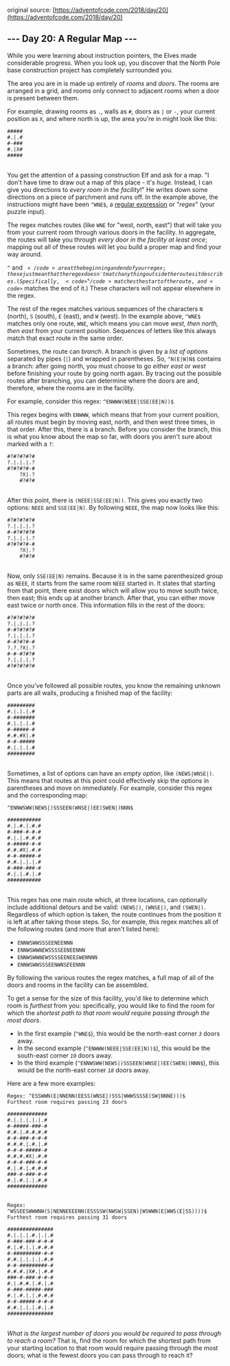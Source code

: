 original source: [https://adventofcode.com/2018/day/20](https://adventofcode.com/2018/day/20)
## --- Day 20: A Regular Map ---
While you were learning about instruction pointers, the Elves made considerable progress. When you look up, you discover that the North Pole base construction project has completely surrounded you.

The area you are in is made up entirely of <em>rooms</em> and <em>doors</em>. The rooms are arranged in a grid, and rooms only connect to adjacent rooms when a door is present between them.

For example, drawing rooms as <code>.</code>, walls as <code>#</code>, doors as <code>|</code> or <code>-</code>, your current position as <code>X</code>, and where north is up, the area you're in might look like this:

<pre>
<code>#####
#.|.#
#-###
#.|X#
#####
</code>
</pre>

You get the attention of a passing construction Elf and ask for a map. "I don't have time to draw out a map of this place - it's <em>huge</em>. Instead, I can give you directions to <em>every room in the facility</em>!" He writes down some directions on a piece of parchment and runs off. In the example above, the instructions might have been <code>^WNE$</code>, a [regular expression](https://en.wikipedia.org/wiki/Regular_expression) or "<em>regex</em>" (your puzzle input).

The regex matches routes (like <code>WNE</code> for "west, north, east") that will take you from your current room through various doors in the facility. In aggregate, the routes will take you through <em>every door in the facility at least once</em>; mapping out all of these routes will let you build a proper map and find your way around.

<code>^</code> and <code>$</code> are at the beginning and end of your regex; these just mean that the regex doesn't match anything outside the routes it describes. (Specifically, <code>^</code> matches the start of the route, and <code>$</code> matches the end of it.) These characters will not appear elsewhere in the regex.

The rest of the regex matches various sequences of the characters <code>N</code> (north), <code>S</code> (south), <code>E</code> (east), and <code>W</code> (west). In the example above, <code>^WNE$</code> matches only one route, <code>WNE</code>, which means you can move <em>west, then north, then east</em> from your current position. Sequences of letters like this always match that exact route in the same order.

Sometimes, the route can <em>branch</em>. A branch is given by a <em>list of options</em> separated by pipes (<code>|</code>) and wrapped in parentheses. So, <code>^N(E|W)N$</code> contains a branch: after going north, you must choose to go <em>either east or west</em> before finishing your route by going north again. By tracing out the possible routes after branching, you can determine where the doors are and, therefore, where the rooms are in the facility.

For example, consider this regex: <code>^ENWWW(NEEE|SSE(EE|N))$</code>

This regex begins with <code>ENWWW</code>, which means that from your current position, all routes must begin by moving east, north, and then west three times, in that order. After this, there is a branch.  Before you consider the branch, this is what you know about the map so far, with doors you aren't sure about marked with a <code>?</code>:

<pre>
<code>#?#?#?#?#
?.|.|.|.?
#?#?#?#-#
    ?X|.?
    #?#?#
</code>
</pre>

After this point, there is <code>(NEEE|SSE(EE|N))</code>. This gives you exactly two options: <code>NEEE</code> and <code>SSE(EE|N)</code>. By following <code>NEEE</code>, the map now looks like this:

<pre>
<code>#?#?#?#?#
?.|.|.|.?
#-#?#?#?#
?.|.|.|.?
#?#?#?#-#
    ?X|.?
    #?#?#
</code>
</pre>

Now, only <code>SSE(EE|N)</code> remains. Because it is in the same parenthesized group as <code>NEEE</code>, it starts from the same room <code>NEEE</code> started in. It states that starting from that point, there exist doors which will allow you to move south twice, then east; this ends up at another branch. After that, you can either move east twice or north once. This information fills in the rest of the doors:

<pre>
<code>#?#?#?#?#
?.|.|.|.?
#-#?#?#?#
?.|.|.|.?
#-#?#?#-#
?.?.?X|.?
#-#-#?#?#
?.|.|.|.?
#?#?#?#?#
</code>
</pre>

Once you've followed all possible routes, you know the remaining unknown parts are all walls, producing a finished map of the facility:

<pre>
<code>#########
#.|.|.|.#
#-#######
#.|.|.|.#
#-#####-#
#.#.#X|.#
#-#-#####
#.|.|.|.#
#########
</code>
</pre>

Sometimes, a list of options can have an <em>empty option</em>, like <code>(NEWS|WNSE|)</code>. This means that routes at this point could effectively skip the options in parentheses and move on immediately.  For example, consider this regex and the corresponding map:

<pre>
<code>^ENNWSWW(NEWS|)SSSEEN(WNSE|)EE(SWEN|)NNN$

###########
#.|.#.|.#.#
#-###-#-#-#
#.|.|.#.#.#
#-#####-#-#
#.#.#X|.#.#
#-#-#####-#
#.#.|.|.|.#
#-###-###-#
#.|.|.#.|.#
###########
</code>
</pre>

This regex has one main route which, at three locations, can optionally include additional detours and be valid: <code>(NEWS|)</code>, <code>(WNSE|)</code>, and <code>(SWEN|)</code>. Regardless of which option is taken, the route continues from the position it is left at after taking those steps. So, for example, this regex matches all of the following routes (and more that aren't listed here):


 - <code>ENNWSWWSSSEENEENNN</code>
 - <code>ENNWSWW<em>NEWS</em>SSSEENEENNN</code>
 - <code>ENNWSWW<em>NEWS</em>SSSEENEE<em>SWEN</em>NNN</code>
 - <code>ENNWSWWSSSEEN<em>WNSE</em>EENNN</code>

By following the various routes the regex matches, a full map of all of the doors and rooms in the facility can be assembled.

To get a sense for the size of this facility, you'd like to determine which room is <em>furthest</em> from you: specifically, you would like to find the room for which the <em>shortest path to that room would require passing through the most doors</em>.


 - In the first example (<code>^WNE$</code>), this would be the north-east corner <code><em>3</em></code> doors away.
 - In the second example (<code>^ENWWW(NEEE|SSE(EE|N))$</code>), this would be the south-east corner <code><em>10</em></code> doors away.
 - In the third example (<code>^ENNWSWW(NEWS|)SSSEEN(WNSE|)EE(SWEN|)NNN$</code>), this would be the north-east corner <code><em>18</em></code> doors away.

Here are a few more examples:

<pre>
<code>Regex: ^ESSWWN(E|NNENN(EESS(WNSE|)SSS|WWWSSSSE(SW|NNNE)))$
Furthest room requires passing 23 doors

#############
#.|.|.|.|.|.#
#-#####-###-#
#.#.|.#.#.#.#
#-#-###-#-#-#
#.#.#.|.#.|.#
#-#-#-#####-#
#.#.#.#X|.#.#
#-#-#-###-#-#
#.|.#.|.#.#.#
###-#-###-#-#
#.|.#.|.|.#.#
#############
</code>
</pre>

<pre>
<code>Regex: ^WSSEESWWWNW(S|NENNEEEENN(ESSSSW(NWSW|SSEN)|WSWWN(E|WWS(E|SS))))$
Furthest room requires passing 31 doors

###############
#.|.|.|.#.|.|.#
#-###-###-#-#-#
#.|.#.|.|.#.#.#
#-#########-#-#
#.#.|.|.|.|.#.#
#-#-#########-#
#.#.#.|X#.|.#.#
###-#-###-#-#-#
#.|.#.#.|.#.|.#
#-###-#####-###
#.|.#.|.|.#.#.#
#-#-#####-#-#-#
#.#.|.|.|.#.|.#
###############
</code>
</pre>

<em>What is the largest number of doors you would be required to pass through to reach a room?</em> That is, find the room for which the shortest path from your starting location to that room would require passing through the most doors; what is the fewest doors you can pass through to reach it?


